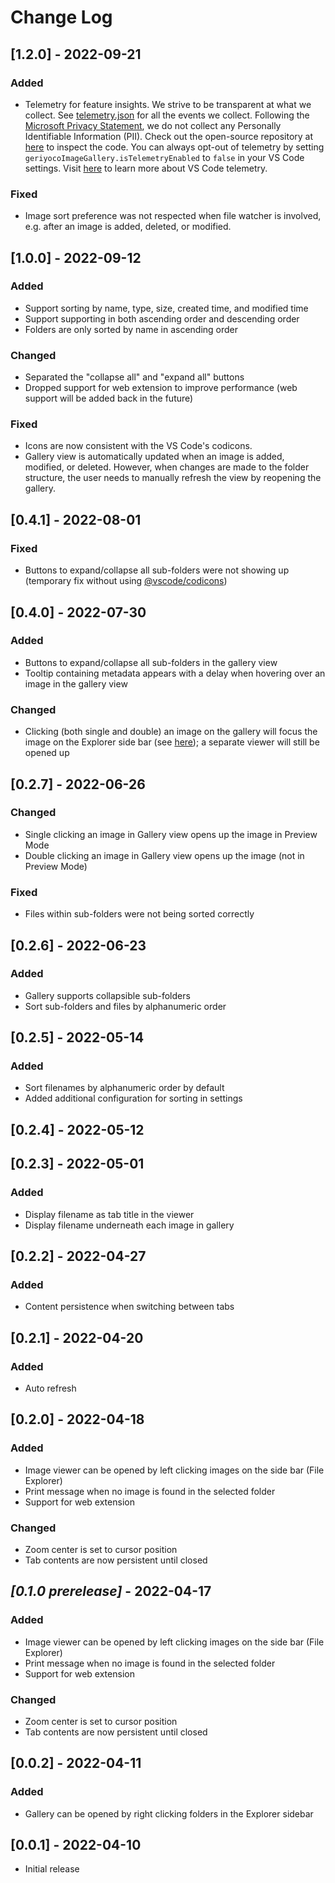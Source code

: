 # Change Log

## [1.2.0] - 2022-09-21
### Added
- Telemetry for feature insights. We strive to be transparent at what we collect. See [telemetry.json](telemetry.json) for all the events we collect. Following the [Microsoft Privacy Statement](https://privacy.microsoft.com/en-us/privacystatement), we do not collect any Personally Identifiable Information (PII). Check out the open-source repository at [here](https://github.com/geriyoco/vscode-image-gallery) to inspect the code. You can always opt-out of telemetry by setting `geriyocoImageGallery.isTelemetryEnabled` to `false` in your VS Code settings. Visit [here](https://code.visualstudio.com/docs/getstarted/telemetry) to learn more about VS Code telemetry.

### Fixed
- Image sort preference was not respected when file watcher is involved, e.g. after an image is added, deleted, or modified.

## [1.0.0] - 2022-09-12
### Added
- Support sorting by name, type, size, created time, and modified time
- Support supporting in both ascending order and descending order
- Folders are only sorted by name in ascending order

### Changed
- Separated the "collapse all" and "expand all" buttons
- Dropped support for web extension to improve performance (web support will be added back in the future)

### Fixed
- Icons are now consistent with the VS Code's codicons.
- Gallery view is automatically updated when an image is added, modified, or deleted. However, when changes are made to the folder structure, the user needs to manually refresh the view by reopening the gallery.

## [0.4.1] - 2022-08-01
### Fixed
- Buttons to expand/collapse all sub-folders were not showing up (temporary fix without using [@vscode/codicons](https://github.com/microsoft/vscode-codicons))

## [0.4.0] - 2022-07-30
### Added
- Buttons to expand/collapse all sub-folders in the gallery view
- Tooltip containing metadata appears with a delay when hovering over an image in the gallery view

### Changed
- Clicking (both single and double) an image on the gallery will focus the image on the Explorer side bar (see [here](https://github.com/geriyoco/vscode-image-gallery/pull/75#issue-1284403392)); a separate viewer will still be opened up

## [0.2.7] - 2022-06-26
### Changed
- Single clicking an image in Gallery view opens up the image in Preview Mode
- Double clicking an image in Gallery view opens up the image (not in Preview Mode)

### Fixed
- Files within sub-folders were not being sorted correctly

## [0.2.6] - 2022-06-23
### Added
- Gallery supports collapsible sub-folders
- Sort sub-folders and files by alphanumeric order

## [0.2.5] - 2022-05-14
### Added
- Sort filenames by alphanumeric order by default
- Added additional configuration for sorting in settings

## [0.2.4] - 2022-05-12

## [0.2.3] - 2022-05-01
### Added
- Display filename as tab title in the viewer
- Display filename underneath each image in gallery

## [0.2.2] - 2022-04-27
### Added
- Content persistence when switching between tabs

## [0.2.1] - 2022-04-20
### Added
- Auto refresh

## [0.2.0] - 2022-04-18
### Added
- Image viewer can be opened by left clicking images on the side bar (File Explorer)
- Print message when no image is found in the selected folder
- Support for web extension

### Changed
- Zoom center is set to cursor position
- Tab contents are now persistent until closed

## _[0.1.0 prerelease]_ - 2022-04-17
### Added
- Image viewer can be opened by left clicking images on the side bar (File Explorer)
- Print message when no image is found in the selected folder
- Support for web extension

### Changed
- Zoom center is set to cursor position
- Tab contents are now persistent until closed

## [0.0.2] - 2022-04-11
### Added
- Gallery can be opened by right clicking folders in the Explorer sidebar

## [0.0.1] - 2022-04-10
- Initial release
